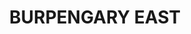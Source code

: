---
lastmod: '2025-04-06T06:05:21+00:00'
latitude: -27.14126334
layout: suburb
longitude: 153.0042078
postcode: '4505'
state: QLD
title: BURPENGARY EAST
url: /qld/burpengary-east/
---